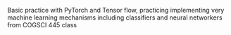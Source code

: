 Basic practice with PyTorch and Tensor flow, practicing implementing very machine learning mechanisms including classifiers and neural networkers from COGSCI 445 class
